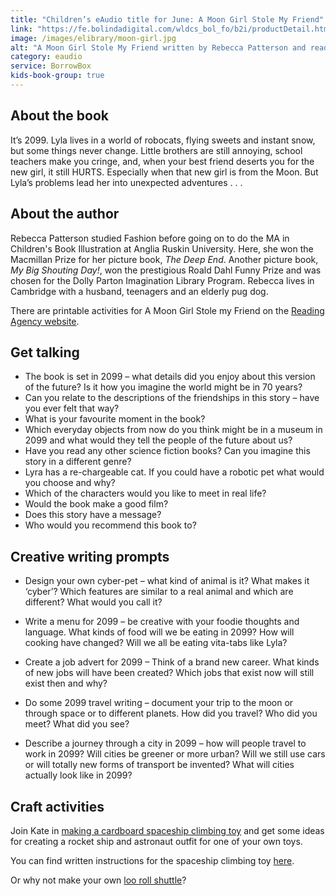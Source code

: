 ```yaml
---
title: "Children’s eAudio title for June: A Moon Girl Stole My Friend"
link: "https://fe.bolindadigital.com/wldcs_bol_fo/b2i/productDetail.html?productId=BOL_596580&fromPage=1&b2bSite=4172"
image: /images/elibrary/moon-girl.jpg
alt: "A Moon Girl Stole My Friend written by Rebecca Patterson and read by Eloise Mignon"
category: eaudio
service: BorrowBox
kids-book-group: true
---
```


## About the book

It’s 2099. Lyla lives in a world of robocats, flying sweets and instant snow, but some things never change. Little brothers are still annoying, school teachers make you cringe, and, when your best friend deserts you for the new girl, it still HURTS. Especially when that new girl is from the Moon. But Lyla’s problems lead her into unexpected adventures . . .

## About the author

Rebecca Patterson studied Fashion before going on to do the MA in Children's Book Illustration at Anglia Ruskin University. Here, she won the Macmillan Prize for her picture book, <cite>The Deep End</cite>. Another picture book, <cite>My Big Shouting Day!</cite>, won the prestigious Roald Dahl Funny Prize and was chosen for the Dolly Parton Imagination Library Program. Rebecca lives in Cambridge with a husband, teenagers and an elderly pug dog.

There are printable activities for A Moon Girl Stole my Friend on the [Reading Agency website](https://readinggroups.org/resources/4383).

## Get talking

- The book is set in 2099 – what details did you enjoy about this version of the future?  Is it how you imagine the world might be in 70 years?
- Can you relate to the descriptions of the friendships in this story – have you ever felt that way?
- What is your favourite moment in the book?
- Which everyday objects from now do you think might be in a museum in 2099 and what would they tell the people of the future about us?
- Have you read any other science fiction books? Can you imagine this story in a different genre?
- Lyra has a re-chargeable cat. If you could have a robotic pet what would you choose and why?
- Which of the characters would you like to meet in real life?
- Would the book make a good film?
- Does this story have a message?
- Who would you recommend this book to?

## Creative writing prompts

-	Design your own cyber-pet – what kind of animal is it? What makes it ‘cyber’? Which features are similar to a real animal and which are different? What would you call it?

-	Write a menu for 2099 – be creative with your foodie thoughts and language. What kinds of food will we be eating in 2099? How will cooking have changed? Will we all be eating vita-tabs like Lyla?

-	Create a job advert for 2099 – Think of a brand new career. What kinds of new jobs will have been created? Which jobs that exist now will still exist then and why?

-	Do some 2099 travel writing – document your trip to the moon or through space or to different planets. How did you travel? Who did you meet? What did you see?

-	Describe a journey through a city in 2099 – how will people travel to work in 2099? Will cities be greener or more urban? Will we still use cars or will totally new forms of transport be invented? What will cities actually look like in 2099?

## Craft activities

Join Kate in [making a cardboard spaceship climbing toy](youtu.be/v_CAVgRUc0g) and get some ideas for creating a rocket ship and astronaut outfit for one of your own toys.

You can find written instructions for the spaceship climbing toy [here](http://www.pinkstripeysocks.com/2013/09/cardboard-spaceship-climbing-toy.html).

Or why not make your own [loo roll shuttle](https://iheartcraftythings.com/a-happy-homemade-space-shuttle-craft.html)?
